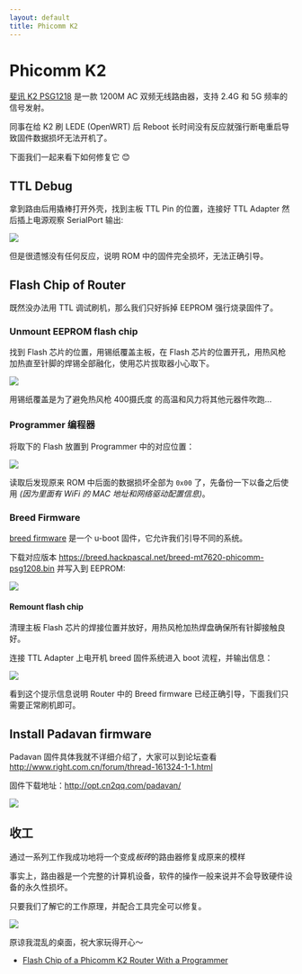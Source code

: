 ```yaml
---
layout: default
title: Phicomm K2
---
```


# Phicomm K2

[斐讯 K2 PSG1218](http://item.jd.com/2615810.html) 是一款 1200M AC 双频无线路由器，支持 2.4G 和 5G 频率的信号发射。

同事在给 K2 刷 LEDE (OpenWRT) 后 Reboot 长时间没有反应就强行断电重启导致固件数据损坏无法开机了。

下面我们一起来看下如何修复它 😊

## TTL Debug

拿到路由后用撬棒打开外壳，找到主板 TTL Pin 的位置，连接好 TTL Adapter 然后插上电源观察 SerialPort 输出:

![](https://blog.lsong.org/img/k2/router-board-with-ttl.jpg)

但是很遗憾没有任何反应，说明 ROM 中的固件完全损坏，无法正确引导。

## Flash Chip of Router

既然没办法用 TTL 调试刷机，那么我们只好拆掉 EEPROM 强行烧录固件了。

### Unmount EEPROM flash chip

找到 Flash 芯片的位置，用锡纸覆盖主板，在 Flash 芯片的位置开孔，用热风枪加热直至针脚的焊锡全部融化，使用芯片拔取器小心取下。

![](https://blog.lsong.org/img/k2/router-board-with-spi-flash.jpg)

用锡纸覆盖是为了避免热风枪 400摄氏度 的高温和风力将其他元器件吹跑...

### Programmer 编程器

将取下的 Flash 放置到 Programmer 中的对应位置：

![](https://blog.lsong.org/img/k2/chip-programmer.jpg)

读取后发现原来 ROM 中后面的数据损坏全部为 `0x00` 了，先备份一下以备之后使用 *(因为里面有 WiFi 的 MAC 地址和网络驱动配置信息)*。

### Breed Firmware

[breed firmware](https://breed.hackpascal.net/) 是一个 u-boot 固件，它允许我们引导不同的系统。

下载对应版本 <https://breed.hackpascal.net/breed-mt7620-phicomm-psg1208.bin> 并写入到 EEPROM:

![](https://blog.lsong.org/img/k2/breed-firmware-hex.jpg)

#### Remount flash chip

清理主板 Flash 芯片的焊接位置并放好，用热风枪加热焊盘确保所有针脚接触良好。

连接 TTL Adapter 上电开机 breed 固件系统进入 boot 流程，并输出信息：

![](https://blog.lsong.org/img/k2/breed-boot-shell.jpg)

看到这个提示信息说明 Router 中的 Breed firmware 已经正确引导，下面我们只需要正常刷机即可。

## Install Padavan firmware

Padavan 固件具体我就不详细介绍了，大家可以到论坛查看 http://www.right.com.cn/forum/thread-161324-1-1.html

固件下载地址：<http://opt.cn2qq.com/padavan/>

![](https://blog.lsong.org/img/k2/router-booting.jpg)

## 收工

通过一系列工作我成功地将一个变成*板砖*的路由器修复成原来的模样

事实上，路由器是一个完整的计算机设备，软件的操作一般来说并不会导致硬件设备的永久性损坏。

只要我们了解它的工作原理，并配合工具完全可以修复。

![](https://blog.lsong.org/img/k2/fix-router-with-solder.jpg)

原谅我混乱的桌面，祝大家玩得开心～

+ [Flash Chip of a Phicomm K2 Router With a Programmer](https://blog.lsong.org/2018/09/phicomm-k2-router-repair.html)